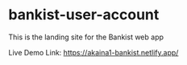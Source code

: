 # bankist-user-account
This is the landing site for the Bankist web app

Live Demo Link: https://akaina1-bankist.netlify.app/
